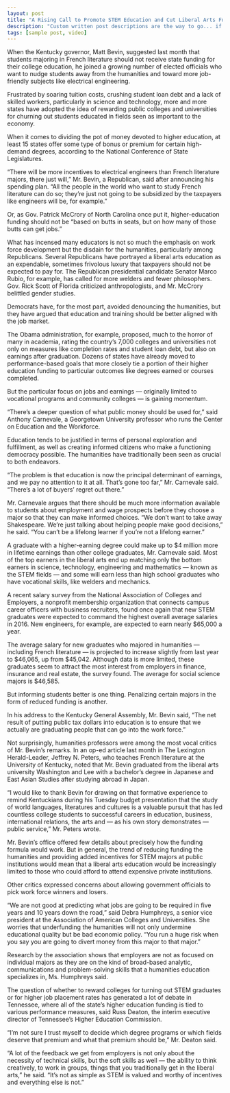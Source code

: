 ```yaml
---
layout: post
title: "A Rising Call to Promote STEM Education and Cut Liberal Arts Funding"
description: "Custom written post descriptions are the way to go... if you're not lazy."
tags: [sample post, video]
---
```


When the Kentucky governor, Matt Bevin, suggested last month that students majoring in French literature should not receive state funding for their college education, he joined a growing number of elected officials who want to nudge students away from the humanities and toward more job-friendly subjects like electrical engineering.

Frustrated by soaring tuition costs, crushing student loan debt and a lack of skilled workers, particularly in science and technology, more and more states have adopted the idea of rewarding public colleges and universities for churning out students educated in fields seen as important to the economy.

When it comes to dividing the pot of money devoted to higher education, at least 15 states offer some type of bonus or premium for certain high-demand degrees, according to the National Conference of State Legislatures.

“There will be more incentives to electrical engineers than French literature majors, there just will,” Mr. Bevin, a Republican, said after announcing his spending plan. “All the people in the world who want to study French literature can do so; they’re just not going to be subsidized by the taxpayers like engineers will be, for example.”

Or, as Gov. Patrick McCrory of North Carolina once put it, higher-education funding should not be “based on butts in seats, but on how many of those butts can get jobs.”

What has incensed many educators is not so much the emphasis on work force development but the disdain for the humanities, particularly among Republicans. Several Republicans have portrayed a liberal arts education as an expendable, sometimes frivolous luxury that taxpayers should not be expected to pay for. The Republican presidential candidate Senator Marco Rubio, for example, has called for more welders and fewer philosophers. Gov. Rick Scott of Florida criticized anthropologists, and Mr. McCrory belittled gender studies.

Democrats have, for the most part, avoided denouncing the humanities, but they have argued that education and training should be better aligned with the job market.

The Obama administration, for example, proposed, much to the horror of many in academia, rating the country’s 7,000 colleges and universities not only on measures like completion rates and student loan debt, but also on earnings after graduation. Dozens of states have already moved to performance-based goals that more closely tie a portion of their higher education funding to particular outcomes like degrees earned or courses completed.

But the particular focus on jobs and earnings — originally limited to vocational programs and community colleges — is gaining momentum.

“There’s a deeper question of what public money should be used for,” said Anthony Carnevale, a Georgetown University professor who runs the Center on Education and the Workforce.

Education tends to be justified in terms of personal exploration and fulfillment, as well as creating informed citizens who make a functioning democracy possible. The humanities have traditionally been seen as crucial to both endeavors.

“The problem is that education is now the principal determinant of earnings, and we pay no attention to it at all. That’s gone too far,” Mr. Carnevale said. “There’s a lot of buyers’ regret out there.”

Mr. Carnevale argues that there should be much more information available to students about employment and wage prospects before they choose a major so that they can make informed choices. “We don’t want to take away Shakespeare. We’re just talking about helping people make good decisions,” he said. “You can’t be a lifelong learner if you’re not a lifelong earner.”

A graduate with a higher-earning degree could make up to $4 million more in lifetime earnings than other college graduates, Mr. Carnevale said. Most of the top earners in the liberal arts end up matching only the bottom earners in science, technology, engineering and mathematics — known as the STEM fields — and some will earn less than high school graduates who have vocational skills, like welders and mechanics.

A recent salary survey from the National Association of Colleges and Employers, a nonprofit membership organization that connects campus career officers with business recruiters, found once again that new STEM graduates were expected to command the highest overall average salaries in 2016. New engineers, for example, are expected to earn nearly $65,000 a year.

The average salary for new graduates who majored in humanities — including French literature — is projected to increase slightly from last year to $46,065, up from $45,042. Although data is more limited, these graduates seem to attract the most interest from employers in finance, insurance and real estate, the survey found. The average for social science majors is $46,585.

But informing students better is one thing. Penalizing certain majors in the form of reduced funding is another.

In his address to the Kentucky General Assembly, Mr. Bevin said, “The net result of putting public tax dollars into education is to ensure that we actually are graduating people that can go into the work force.”

Not surprisingly, humanities professors were among the most vocal critics of Mr. Bevin’s remarks. In an op-ed article last month in The Lexington Herald-Leader, Jeffrey N. Peters, who teaches French literature at the University of Kentucky, noted that Mr. Bevin graduated from the liberal arts university Washington and Lee with a bachelor’s degree in Japanese and East Asian Studies after studying abroad in Japan.

“I would like to thank Bevin for drawing on that formative experience to remind Kentuckians during his Tuesday budget presentation that the study of world languages, literatures and cultures is a valuable pursuit that has led countless college students to successful careers in education, business, international relations, the arts and — as his own story demonstrates — public service,” Mr. Peters wrote.

Mr. Bevin’s office offered few details about precisely how the funding formula would work. But in general, the trend of reducing funding the humanities and providing added incentives for STEM majors at public institutions would mean that a liberal arts education would be increasingly limited to those who could afford to attend expensive private institutions.

Other critics expressed concerns about allowing government officials to pick work force winners and losers.

“We are not good at predicting what jobs are going to be required in five years and 10 years down the road,” said Debra Humphreys, a senior vice president at the Association of American Colleges and Universities. She worries that underfunding the humanities will not only undermine educational quality but be bad economic policy. “You run a huge risk when you say you are going to divert money from this major to that major.”

Research by the association shows that employers are not as focused on individual majors as they are on the kind of broad-based analytic, communications and problem-solving skills that a humanities education specializes in, Ms. Humphreys said.

The question of whether to reward colleges for turning out STEM graduates or for higher job placement rates has generated a lot of debate in Tennessee, where all of the state’s higher education funding is tied to various performance measures, said Russ Deaton, the interim executive director of Tennessee’s Higher Education Commission.

“I’m not sure I trust myself to decide which degree programs or which fields deserve that premium and what that premium should be,” Mr. Deaton said.

“A lot of the feedback we get from employers is not only about the necessity of technical skills, but the soft skills as well — the ability to think creatively, to work in groups, things that you traditionally get in the liberal arts,” he said. “It’s not as simple as STEM is valued and worthy of incentives and everything else is not.”